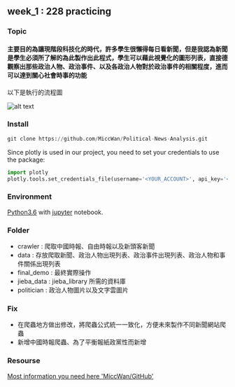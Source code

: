 ## week_1 : 228 practicing 


### Topic 

#### 主要目的為讓現階段科技化的時代，許多學生很懶得每日看新聞，但是我認為新聞是學生必須所了解的為此製作出此程式，學生可以藉此視覺化的圖形列表，直接德觀察出那些政治人物、政治事件、以及各政治人物對於政治事件的相關程度，進而可以達到關心社會時事的功能

以下是執行的流程圖

![alt text](https://github.com/jeff20628m/Fintech_Class/blob/master/Week1/img/news_crawler_Diagram.png)


### Install

``` python 
git clone https://github.com/MiccWan/Political-News-Analysis.git
```

Since plotly is used in our project, you need to set your credentials to use the package:

``` python 
import plotly 
plotly.tools.set_credentials_file(username='<YOUR_ACCOUNT>', api_key='<YOUR_API_KEY>')
```

### Environment

[Python3.6](https://www.anaconda.com/) with [jupyter](https://jupyter.org/) notebook.

### Folder

* crawler : 爬取中國時報、自由時報以及新頭客新聞
* data : 存放爬取新聞、政治人物出現列表、政治事件出現列表、政治人物和事件關係出現列表
* final_demo : 最終實際操作
* jieba_data : jieba_library 所需的資料庫
* politician : 政治人物圖片以及文字雲圖片

### Fix 

* 在爬蟲地方做出修改，將爬蟲公式統一一致化，方便未來製作不同新聞網站爬蟲
* 新增中國時報爬蟲、為了平衡報紙政黨性而新增

### Resourse

[Most information you need here 'MiccWan/GitHub'](https://github.com/MiccWan/Political-News-Analysis)


